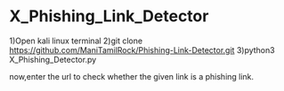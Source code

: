 # X_Phishing_Link_Detector

1)Open kali linux terminal
2)git clone https://github.com/ManiTamilRock/Phishing-Link-Detector.git
3)python3 X_Phishing_Detector.py

now,enter the url to check whether the given link is a phishing link.
